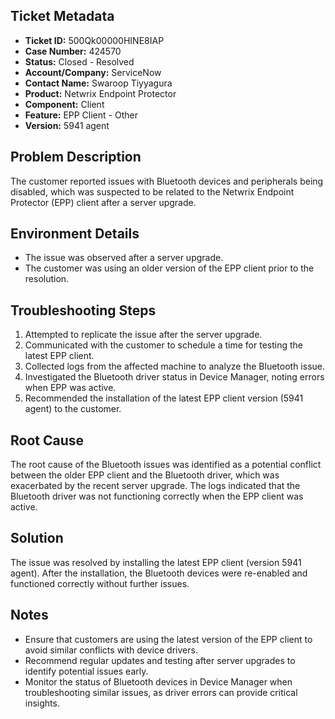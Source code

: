## Ticket Metadata
- **Ticket ID:** 500Qk00000HINE8IAP
- **Case Number:** 424570
- **Status:** Closed - Resolved
- **Account/Company:** ServiceNow
- **Contact Name:** Swaroop Tiyyagura
- **Product:** Netwrix Endpoint Protector
- **Component:** Client
- **Feature:** EPP Client - Other
- **Version:** 5941 agent

## Problem Description
The customer reported issues with Bluetooth devices and peripherals being disabled, which was suspected to be related to the Netwrix Endpoint Protector (EPP) client after a server upgrade.

## Environment Details
- The issue was observed after a server upgrade.
- The customer was using an older version of the EPP client prior to the resolution.

## Troubleshooting Steps
1. Attempted to replicate the issue after the server upgrade.
2. Communicated with the customer to schedule a time for testing the latest EPP client.
3. Collected logs from the affected machine to analyze the Bluetooth issue.
4. Investigated the Bluetooth driver status in Device Manager, noting errors when EPP was active.
5. Recommended the installation of the latest EPP client version (5941 agent) to the customer.

## Root Cause
The root cause of the Bluetooth issues was identified as a potential conflict between the older EPP client and the Bluetooth driver, which was exacerbated by the recent server upgrade. The logs indicated that the Bluetooth driver was not functioning correctly when the EPP client was active.

## Solution
The issue was resolved by installing the latest EPP client (version 5941 agent). After the installation, the Bluetooth devices were re-enabled and functioned correctly without further issues.

## Notes
- Ensure that customers are using the latest version of the EPP client to avoid similar conflicts with device drivers.
- Recommend regular updates and testing after server upgrades to identify potential issues early.
- Monitor the status of Bluetooth devices in Device Manager when troubleshooting similar issues, as driver errors can provide critical insights.